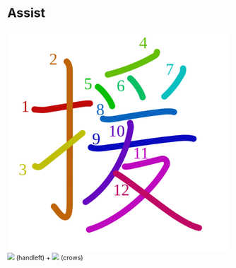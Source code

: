 # Assist
![援](../kanji-colorize/63f4.svg)
![](https://www.kanjidamage.com/assets/radsmall/hand-aafaca9c6c732e8c5cbc36a76c32a05e6a94bf3bd18976c360e42bf73dc0c1cd.jpg) (handleft) + ![](https://www.kanjidamage.com/assets/radsmall/crows-914bb01371c3d5246b149676ce5575f17434d5d47ff8fa11dd6d440ccf5676a6.jpg) (crows)